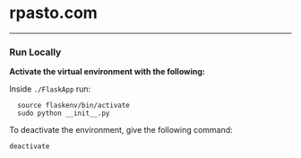 # rpasto.com

---

### Run Locally

**Activate the virtual environment with the following:**

Inside `./FlaskApp` run:
```
  source flaskenv/bin/activate
  sudo python __init__.py
```

To deactivate the environment, give the following command:

```
deactivate
```
